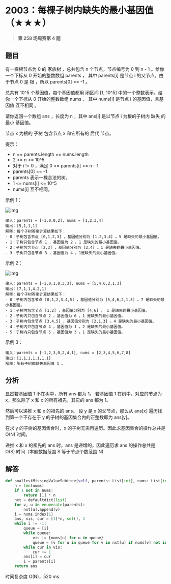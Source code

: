 # 2003：每棵子树内缺失的最小基因值（★★★）


> **第 258 场周赛第 4 题**

## 题目

有一棵根节点为 0 的 家族树 ，总共包含 n 个节点，节点编号为 0 到 n - 1 。给你一个下标从 0 开始的整数数组 parents ，
其中 parents[i] 是节点 i 的父节点。由于节点 0 是 根 ，所以 parents[0] == -1 。

总共有 10^5 个基因值，每个基因值都用 闭区间 [1, 10^5] 中的一个整数表示。给你一个下标从 0 开始的整数数组 nums ，
其中 nums[i] 是节点 i 的基因值，且基因值 互不相同 。

请你返回一个数组 ans ，长度为 n ，其中 ans[i] 是以节点 i 为根的子树内 缺失 的 最小 基因值。

节点 x 为根的 子树 包含节点 x 和它所有的 后代 节点。

提示：
- n == parents.length == nums.length
- 2 <= n <= 10^5
- 对于 i != 0 ，满足 0 <= parents[i] <= n - 1
- parents[0] == -1
- parents 表示一棵合法的树。
- 1 <= nums[i] <= 10^5
- nums[i] 互不相同。

示例 1：

![img](https://assets.leetcode.com/uploads/2021/08/23/case-1.png)

    输入：parents = [-1,0,0,2], nums = [1,2,3,4]
    输出：[5,1,1,1]
    解释：每个子树答案计算结果如下：
    - 0：子树包含节点 [0,1,2,3] ，基因值分别为 [1,2,3,4] 。5 是缺失的最小基因值。
    - 1：子树只包含节点 1 ，基因值为 2 。1 是缺失的最小基因值。
    - 2：子树包含节点 [2,3] ，基因值分别为 [3,4] 。1 是缺失的最小基因值。
    - 3：子树只包含节点 3 ，基因值为 4 。1是缺失的最小基因值。
示例 2：

![img](https://assets.leetcode.com/uploads/2021/08/23/case-2.png)

    输入：parents = [-1,0,1,0,3,3], nums = [5,4,6,2,1,3]
    输出：[7,1,1,4,2,1]
    解释：每个子树答案计算结果如下：
    - 0：子树内包含节点 [0,1,2,3,4,5] ，基因值分别为 [5,4,6,2,1,3] 。7 是缺失的最小基因值。
    - 1：子树内包含节点 [1,2] ，基因值分别为 [4,6] 。 1 是缺失的最小基因值。
    - 2：子树内只包含节点 2 ，基因值为 6 。1 是缺失的最小基因值。
    - 3：子树内包含节点 [3,4,5] ，基因值分别为 [2,1,3] 。4 是缺失的最小基因值。
    - 4：子树内只包含节点 4 ，基因值为 1 。2 是缺失的最小基因值。
    - 5：子树内只包含节点 5 ，基因值为 3 。1 是缺失的最小基因值。

示例 3：
    
    输入：parents = [-1,2,3,0,2,4,1], nums = [2,3,4,5,6,7,8]
    输出：[1,1,1,1,1,1,1]
    解释：所有子树都缺失基因值 1 。
 
## 分析

显然若基因值 1 不在树中，所有 ans 都为 1。
若基因值 1 在树中，对应的节点为 x，那么除了 x 和 x 的所有祖先，其它的 ans 都为 1。

然后可以递推 x 和 x 的祖先的 ans。
设 y 是 x 的父节点，那么从 ans[x] 遍历找到第一个不存在于 y 的子树的基因集合内的正整数即为 ans[y]。

在求 y 的子树的基因集合时，x 的子树无需再遍历。因此求基因集合的操作总共是 O(N) 时间。

递推 x 和 x 的祖先的 ans 时，ans 是递增的，因此遍历求 ans 的操作总共是 O(S) 时间（本题数据范围 S 等于节点个数范围 N)


## 解答

```python
def smallestMissingValueSubtree(self, parents: List[int], nums: List[int]) -> List[int]:
    n = len(nums)
    if 1 not in nums:
        return [1] * n
    nxt = defaultdict(list)
    for v, u in enumerate(parents):
        nxt[u].append(v)
    i = nums.index(1)
    ans, vis, cur = [1]*n, set(), 1
    while i != -1:
        queue = [i]
        while queue:
            vis |= {nums[u] for u in queue}
            queue = [v for u in queue for v in nxt[u] if nums[v] not in vis]
        while cur in vis:
            cur += 1
        ans[i] = cur
        i = parents[i]
    return ans
```
时间复杂度 O(N)，520 ms
